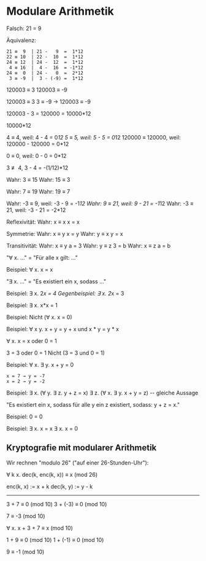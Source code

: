 
Modulare Arithmetik
===================

Falsch: 21 = 9

Äquivalenz:

    21 ≡  9  | 21 -   9  =  1*12
    22 ≡ 10  | 22 -  10  =  1*12
    24 ≡ 12  | 24 -  12  =  1*12
     4 ≡ 16  |  4 -  16  = -1*12
    24 ≡  0  | 24 -   0  =  2*12
     3 ≡ -9  |  3 - (-9) =  1*12

120003 ≡ 3
120003 ≡ -9

  120003 ≡  3
       3 ≡ -9
→ 120003 ≡ -9

120003 - 3 = 120000 = 10000*12

10000*12


4 ≡ 4, weil: 4 - 4 = 0*12
5 ≡ 5, weil: 5 - 5 = 0*12
120000 ≡ 120000, weil: 120000 - 120000 = 0*12

0 ≡ 0, weil: 0 - 0 = 0*12

3 ≢ 4, 3 - 4 = -(1/12)*12

Wahr: 3 ≡ 15
Wahr: 15 ≡ 3

Wahr:  7 ≡ 19
Wahr: 19 ≡  7

Wahr: -3 ≡  9, weil: -3 -  9 = -1*12
Wahr:  9 ≡ 21, weil:  9 - 21 = -1*12
Wahr: -3 ≡ 21, weil: -3 - 21 = -2*12

Reflexivität:
Wahr: x ≡ x           x = x

Symmetrie:
Wahr: x ≡ y           x = y
Wahr: y ≡ x           y = x

Transitivität:
Wahr: x ≡ y           a = 3
Wahr: y ≡ z           3 = b
Wahr: x ≡ z           a = b

"∀ x. ..." = "Für alle x gilt: ..."

Beispiel: ∀ x. x = x

"∃ x. ..." = "Es existiert ein x, sodass ..."

Beispiel:      ∃ x. 2*x = 4
Gegenbeispiel: ∃ x. 2*x = 3

Beispiel:  ∃ x. x*x = 1

Beispiel:  Nicht (∀ x. x = 0)

Beispiel:
  ∀ x y.
    x + y = y + x und
    x * y = y * x

  ∀ x. x = x oder 0 = 1

  3 = 3 oder 0 = 1
  Nicht (3 = 3 und 0 = 1)

Beispiel:
  ∀ x. ∃ y. x + y = 0

    x = 7 → y = -7
    x = 2 → y = -2

Beispiel:
  ∃ x. (∀ y. ∃ z. y + z = x)
  ∃ z. (∀ x. ∃ y. x + y = z)  -- gleiche Aussage

  "Es existiert ein x, sodass für alle y ein z existiert,
   sodass: y + z = x."

Beispiel:
  0 = 0

Beispiel:
  ∃ x. x = x
  ∃ x. x = 0


Kryptografie mit modularer Arithmetik
-------------------------------------

Wir rechnen "modulo 26" ("auf einer 26-Stunden-Uhr"):

  ∀ k x. dec(k, enc(k, x)) ≡ x  (mod 26)

  enc(k, x) := x + k
  dec(k, y) := y - k

--------------------------

3 + 7    ≡ 0  (mod 10)
3 + (-3) ≡ 0  (mod 10)

7 ≡ -3  (mod 10)

∀ x. x + 3 + 7 ≡ x  (mod 10)


1 + 9    ≡ 0  (mod 10)
1 + (-1) ≡ 0  (mod 10)

9 ≡ -1  (mod 10)
